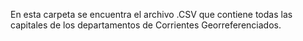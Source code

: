 En esta carpeta se encuentra el archivo .CSV que contiene todas las capitales de los departamentos de Corrientes Georreferenciados.
